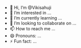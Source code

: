 - 👋 Hi, I’m @Vikisahuji
- 👀 I’m interested in ...
- 🌱 I’m currently learning ...
- 💞️ I’m looking to collaborate on ...
- 📫 How to reach me ...
- 😄 Pronouns: ...
- ⚡ Fun fact: ...

<!---
Vikisahuji/Vikisahuji is a ✨ special ✨ repository because its `README.md` (this file) appears on your GitHub profile.
You can click the Preview link to take a look at your changes.
--->
